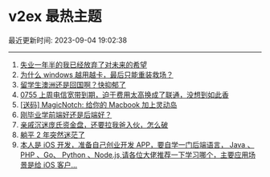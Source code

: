 # v2ex 最热主题

最近更新时间: 2023-09-04 19:02:38

--- 
1. [失业一年半的我已经放弃了对未来的希望](https://www.v2ex.com/t/970625) 
2. [为什么 windows 越用越卡，最后只能重装救场？](https://www.v2ex.com/t/970626) 
3. [留学生澳洲还是回国啊？快抑郁了](https://www.v2ex.com/t/970634) 
4. [0755 上周电信宽带到期，迫于费用太高换成了联通，没想到如此香](https://www.v2ex.com/t/970652) 
5. [[送码] MagicNotch: 给你的 Macbook 加上灵动岛](https://www.v2ex.com/t/970655) 
6. [刚毕业学前端好还是后端好？](https://www.v2ex.com/t/970694) 
7. [亲戚沉迷庞氏资金盘，还要拉我爸入伙，怎么破](https://www.v2ex.com/t/970725) 
8. [躺平 2 年突然迷茫了](https://www.v2ex.com/t/970742) 
9. [本人是 iOS 开发，准备自己创业开发 APP，要自学一门后端语言， Java 、 PHP 、Go、 Python 、Node.js,请各位大佬推荐一下学习哪个，主要应用场景是给 iOS 客户...](https://www.v2ex.com/t/970816) 
